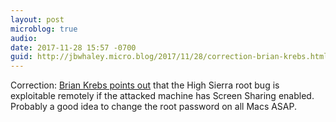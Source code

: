 ```yaml
---
layout: post
microblog: true
audio: 
date: 2017-11-28 15:57 -0700
guid: http://jbwhaley.micro.blog/2017/11/28/correction-brian-krebs.html
---
```

Correction: [Brian Krebs points out](https://krebsonsecurity.com/2017/11/macos-high-sierra-users-change-root-password-now/) that the High Sierra root bug is exploitable remotely if the attacked machine has Screen Sharing enabled. Probably a good idea to change the root password on all Macs ASAP.
